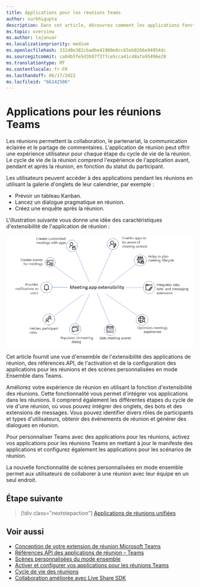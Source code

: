 ```yaml
---
title: Applications pour les réunions Teams
author: surbhigupta
description: Dans cet article, découvrez comment les applications fonctionnent dans Microsoft Teams réunions en fonction du rôle des participants et des utilisateurs et de l’extensibilité des applications.
ms.topic: overview
ms.author: lajanuar
ms.localizationpriority: medium
ms.openlocfilehash: 332d0e382cbadbe41900e8cc65eb0266e94954dc
ms.sourcegitcommit: ca84b5fe5d3b97f377ce5cca41c48afa95496e28
ms.translationtype: MT
ms.contentlocale: fr-FR
ms.lasthandoff: 06/17/2022
ms.locfileid: "66142506"
---
```

# <a name="apps-for-teams-meetings"></a>Applications pour les réunions Teams

Les réunions permettent la collaboration, le partenariat, la communication éclairée et le partage de commentaires. L'application de réunion peut offrir une expérience utilisateur pour chaque étape du cycle de vie de la réunion. Le cycle de vie de la réunion comprend l'expérience de l'application avant, pendant et après la réunion, en fonction du statut du participant.

Les utilisateurs peuvent accéder à des applications pendant les réunions en utilisant la galerie d'onglets de leur calendrier, par exemple :

* Prévoir un tableau Kanban.
* Lancez un dialogue pragmatique en réunion.
* Créez une enquête après la réunion.

L'illustration suivante vous donne une idée des caractéristiques d'extensibilité de l'application de réunion :

![Extensibilité de l’application de réunion](../assets/images/apps-in-meetings/meetingappextensibility.png)

Cet article fournit une vue d'ensemble de l'extensibilité des applications de réunion, des références API, de l'activation et de la configuration des applications pour les réunions et des scènes personnalisées en mode Ensemble dans Teams.

Améliorez votre expérience de réunion en utilisant la fonction d'extensibilité des réunions. Cette fonctionnalité vous permet d'intégrer vos applications dans les réunions. Il comprend également les différentes étapes du cycle de vie d'une réunion, où vous pouvez intégrer des onglets, des bots et des extensions de messages. Vous pouvez identifier divers rôles de participants et types d'utilisateurs, obtenir des événements de réunion et générer des dialogues en réunion.

Pour personnaliser Teams avec des applications pour les réunions, activez vos applications pour les réunions Teams en mettant à jour le manifeste des applications et configurez également les applications pour les scénarios de réunion.

La nouvelle fonctionnalité de scènes personnalisées en mode ensemble permet aux utilisateurs de collaborer à une réunion avec leur équipe en un seul endroit.

## <a name="next-step"></a>Étape suivante

> [!div class="nextstepaction"]
> [Applications de réunions unifiées](meeting-app-extensibility.md)

## <a name="see-also"></a>Voir aussi

* [Conception de votre extension de réunion Microsoft Teams](~/apps-in-teams-meetings/design/designing-apps-in-meetings.md)
* [Références API des applications de réunion – Teams](~/apps-in-teams-meetings/api-references.md)
* [Scènes personnalisées du mode ensemble](~/apps-in-teams-meetings/teams-together-mode.md)
* [Activer et configurer vos applications pour les réunions Teams](~/apps-in-teams-meetings/enable-and-configure-your-app-for-teams-meetings.md)
* [Cycle de vie des réunions](meeting-app-extensibility.md#meeting-lifecycle)
* [Collaboration améliorée avec Live Share SDK](teams-live-share-overview.md)
